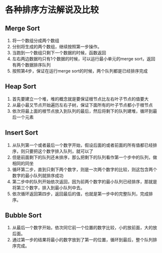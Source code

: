 # 各种排序方法解说及比较

## Merge Sort
1. 将一个数组分成两个数组
2. 分别将生成的两个数组，继续按照第一步操作。
3. 当跑到一个数组只剩下一个数据的时候，函数返回
4. 左右两边数据均只有1个数据的时候，可以运行最小单元的merge sort，返回有两个数据排序队列
5. 按照第4步，保证在运行merge sort的时候，两个队列都是已经排序完成

## Heap Sort 
1. 首先要建立一个堆，堆的概念就是要保证根节点比左右叶子节点的值要大
2. 从最小最又节点开始遍历左右子树，保证下面所有的叶子节点都小于根节点
3. 依次将最上面的根节点放入到队列的最后，然后将剩下的队列建堆，循环到最后一个元素

## Insert Sort
1. 从队列第一个或者最后一个数字开始，假设后面的或者前面的所有值都已经排序，则只要把这个数字排入队列，就可以了
2. 但是前面剩下的队列还未排序，那么把剩下的队列看作第一个步中的队列，做相同的同坐
3. 循环第二步，直到只剩下两个数字，则是一次两个数字的比较，则这包含两个数字的最小队列就排序成功
4. 第二步中的队列开始依次返回，因为前两个数字的最小队列已经排序，那就是将第三个数字，排入到最小队列中去。
5. 依次循环返回第四步，返回最后的值，也就是第一步中的完整队列，完成排序。

## Bubble Sort
1. 从最后一个数字开始，依次同它前一个位置的数字比较，小的放前面，大的放后面。
2. 通过第一步的结果将最小的数字放到了第一的位置，循环到最后，整个队列排序完成。